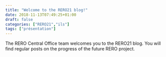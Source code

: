 ```yaml
---
title: "Welcome to the RERO21 blog!"
date: 2018-11-13T07:49:25+01:00
draft: false
categories: ["RERO21","ils"]
tags: ["présentation"]
---
```

The RERO Central Office team welcomes you to the RERO21 blog.
You will find regular posts on the progress of the future RERO project.
